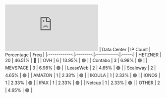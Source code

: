 ![Diagramm](https://github.com/obajay/StateSync-snapshots/blob/main/Projects/AndromedaProtocol/1/README.md)
| Data Center | IP Count | Percentage | Freq |
|:------------:|:--------:|:-----------:|:-----:|
| HETZNER | 20 | 46.51% | 🔴 |
| OVH | 6 | 13.95% | 🟢 |
| Contabo | 3 | 6.98% | 🟢 |
| MEVSPACE | 3 | 6.98% | 🟢 |
| LeaseWeb | 2 | 4.65% | 🟢 |
| Scaleway | 2 | 4.65% | 🟢 |
| AMAZON | 1 | 2.33% | 🟢 |
| IKOULA | 1 | 2.33% | 🟢 |
| IONOS | 1 | 2.33% | 🟢 |
| IPAX | 1 | 2.33% | 🟢 |
| Netcup | 1 | 2.33% | 🟢 |
| OTHER | 2 | 4.65% | 🟢 |
